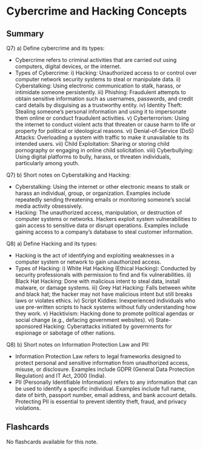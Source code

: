 # Cybercrime and Hacking Concepts

## Summary

Q7) a) Define cybercrime and its types:
- Cybercrime refers to criminal activities that are carried out using computers, digital devices, or the internet.
- Types of Cybercrime:
  i) Hacking: Unauthorized access to or control over computer network security systems to steal or manipulate data.
  ii) Cyberstalking: Using electronic communication to stalk, harass, or intimidate someone persistently.
  iii) Phishing: Fraudulent attempts to obtain sensitive information such as usernames, passwords, and credit card details by disguising as a trustworthy entity.
  iv) Identity Theft: Stealing someone’s personal information and using it to impersonate them online or conduct fraudulent activities.
  v) Cyberterrorism: Using the internet to conduct violent acts that threaten or cause harm to life or property for political or ideological reasons.
  vi) Denial-of-Service (DoS) Attacks: Overloading a system with traffic to make it unavailable to its intended users.
  vii) Child Exploitation: Sharing or storing child pornography or engaging in online child solicitation.
  viii) Cyberbullying: Using digital platforms to bully, harass, or threaten individuals, particularly among youth.

Q7) b) Short notes on Cyberstalking and Hacking:
- Cyberstalking: Using the internet or other electronic means to stalk or harass an individual, group, or organization. Examples include repeatedly sending threatening emails or monitoring someone’s social media activity obsessively.
- Hacking: The unauthorized access, manipulation, or destruction of computer systems or networks. Hackers exploit system vulnerabilities to gain access to sensitive data or disrupt operations. Examples include gaining access to a company’s database to steal customer information.

Q8) a) Define Hacking and its types:
- Hacking is the act of identifying and exploiting weaknesses in a computer system or network to gain unauthorized access.
- Types of Hacking:
  i) White Hat Hacking (Ethical Hacking): Conducted by security professionals with permission to find and fix vulnerabilities.
  ii) Black Hat Hacking: Done with malicious intent to steal data, install malware, or damage systems.
  iii) Grey Hat Hacking: Falls between white and black hat; the hacker may not have malicious intent but still breaks laws or violates ethics.
  iv) Script Kiddies: Inexperienced individuals who use pre-written scripts to hack systems without fully understanding how they work.
  v) Hacktivism: Hacking done to promote political agendas or social change (e.g., defacing government websites).
  vi) State-sponsored Hacking: Cyberattacks initiated by governments for espionage or sabotage of other nations.

Q8) b) Short notes on Information Protection Law and PII:
- Information Protection Law refers to legal frameworks designed to protect personal and sensitive information from unauthorized access, misuse, or disclosure. Examples include GDPR (General Data Protection Regulation) and IT Act, 2000 (India).
- PII (Personally Identifiable Information) refers to any information that can be used to identify a specific individual. Examples include full name, date of birth, passport number, email address, and bank account details. Protecting PII is essential to prevent identity theft, fraud, and privacy violations.

## Flashcards

No flashcards available for this note.

